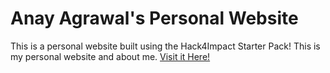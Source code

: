 # Anay Agrawal's Personal Website
This is a personal website built using the Hack4Impact Starter Pack!
This is my personal website and about me.
[Visit it Here!](https://garfield890.github.io)